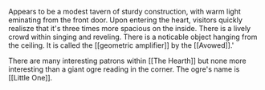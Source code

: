 Appears to be a modest tavern of sturdy construction, with warm light eminating from the front door. 
 Upon entering the heart, visitors quickly realisze that it's three times more spacious on the inside. There is a lively crowd within singing and reveling. There is a noticable object hanging from the ceiling. It is called the [[geometric amplifier]] by the [[Avowed]].'

There are many interesting patrons within [[The Hearth]] but none more interesting than a giant ogre reading in the corner. The ogre's name is [[Little One]].